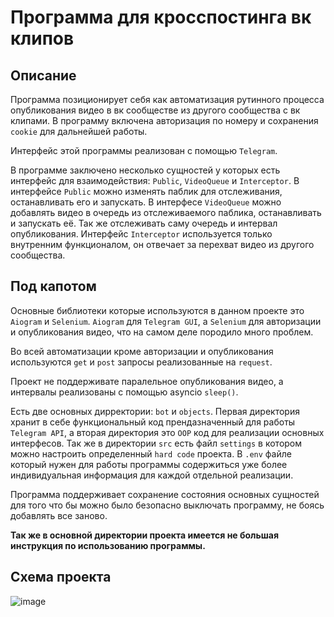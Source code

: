 # Программа для кросспостинга вк клипов
## Описание
Программа позиционирует себя как автоматизация рутинного процесса опубликования видео в вк сообществе из другого сообщества с вк клипами. В программу включена авторизация по номеру и сохранения `cookie` для дальнейшей работы.

Интерфейс этой программы реализован с помощью `Telegram`.

В программе заключено несколько сущностей у которых есть интерфейс для взаимодействия: `Public`, `VideoQueue` и `Interceptor`. В интерфейсе `Public` можно изменять паблик для отслеживания, останавливать его и запускать. В интерфесе `VideoQueue` можно добавлять видео в очередь из отслеживаемого паблика, останавливать и запускать её. Так же отслеживать саму очередь и интервал опубликования. Интерфейс `Interceptor` используется только внутренним функционалом, он отвечает за перехват видео из другого сообщества.
## Под капотом
Основные библиотеки которые используются в данном проекте это `Aiogram` и `Selenium`. `Aiogram` для `Telegram GUI`, а `Selenium` для авторизации и опубликования видео, что на самом деле породило много проблем. 

Во всей автоматизации кроме авторизации и опубликования используются `get` и `post` запросы реализованные на `request`.

Проект не поддерживате паралельное опубликования видео, а интервалы реализованы с помощью asyncio `sleep()`.

Есть две основных дирректории: `bot` и `objects`. Первая директория хранит в себе функциональный код прендазначенный для работы `Telegram API`, а вторая директория это `OOP` код для реализации основных интерфесов. Так же в директории `src` есть файл `settings` в котором можно настроить определенный `hard code` проекта. В `.env` файле который нужен для работы программы содержиться уже более индивидуальная информация для каждой отдельной реализации.

Программа поддерживает сохранение состояния основных сущностей для того что бы можно было безопасно выключать программу, не боясь добавлять все заново.

**Так же в основной директории проекта имеется не большая инструкция по использованию программы.**

## Схема проекта
![image](https://github.com/user-attachments/assets/a60b8619-c3bc-438b-8bf2-b8a66c092c5c)
